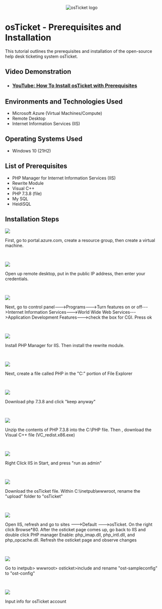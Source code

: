 <p align="center">
<img src="https://i.imgur.com/Clzj7Xs.png" alt="osTicket logo"/>
</p>

<h1>osTicket - Prerequisites and Installation</h1>
This tutorial outlines the prerequisites and installation of the open-source help desk ticketing system osTicket.<br />


<h2>Video Demonstration</h2>

- ### [YouTube: How To Install osTicket with Prerequisites](https://youtu.be/dEvGaxOgqf0)

<h2>Environments and Technologies Used</h2>

- Microsoft Azure (Virtual Machines/Compute)
- Remote Desktop
- Internet Information Services (IIS)

<h2>Operating Systems Used </h2>

- Windows 10</b> (21H2)

<h2>List of Prerequisites</h2>

- PHP Manager for Internet Information Services (IIS)
- Rewrite Module
- Visual C++
- PHP 7.3.8 (file)
- My SQL
- HeidiSQL

<h2>Installation Steps</h2>

<p>
<img src="https://i.imgur.com/f807VMW.png"/>
</p>
<p>
First, go to portal.azure.com, create a resource group, then create a virtual machine.
</p>
<br />

<p>
<img src="https://i.imgur.com/KLzsL9o.png"/>
</p>
<p>
Open up remote desktop, put in the public IP address, then enter your credentials.
</p>
<br />

<p>
<img src="https://i.imgur.com/AUb3xcI.png"/>
</p>
<p>
Next, go to control panel--->Programs--->Turn features on or off--->Internet Information Services--->World Wide Web Services--->Application Development Features--->check the box for CGI. Press ok
</p>
<br />

<p>
<img src="https://i.imgur.com/BlfYFbG.png"/>
</p>
<p>Install PHP Manager for IIS. Then install the rewrite module.
</p>
<br />

<p>
<img src="https://i.imgur.com/Jddb6Q7.png"/>
</p>
<p>
Next, create a file called PHP in the "C:" portion of File Explorer
</p>
<br />

<p>
<img src="https://i.imgur.com/6zx7I53.png"/>
</p>
<p>
Download php 7.3.8 and click "keep anyway"
</p>
<br />

<p>
<img src="https://i.imgur.com/osnBibj.png"/>
</p>
<p>
Unzip the contents of PHP 7.3.8 into the C:\PHP file. Then , download the Visual C++ file (VC_redist.x86.exe)
</p>
<br />

<p>
<img src="https://i.imgur.com/W19Bk7E.png"/>
</p>
<p>
Right Click IIS in Start, and press "run as admin"
</p>
<br />

<p>
<img src="https://i.imgur.com/9kzCJaP.png"/>
</p>
<p>
Download the osTicket file. Within C:\inetpub\wwwroot, rename the "upload" folder to "osTicket"
</p>
<br />

<p>
<img src="https://i.imgur.com/1od21Xn.png"/>
</p>
<p>
Open IIS, refresh and go to sites --->Default --->osTicket. On the right click Browse*80. After the osticket page comes up, go back to IIS and double click PHP manager Enable: php_imap.dll, php_intl.dll, and php_opcache.dll. Refresh the osticket page and observe changes
</p>
<br />

<p>
<img src="https://i.imgur.com/NdmOujh.png"/>
</p>
<p>
Go to inetpub> wwwroot> osticket>include and rename "ost-sampleconfig" to "ost-config"
</p>
<br />

<p>
<img src="https://i.imgur.com/NdmOujh.png"/>
</p>
<p>
Input info for osTicket account
</p>
